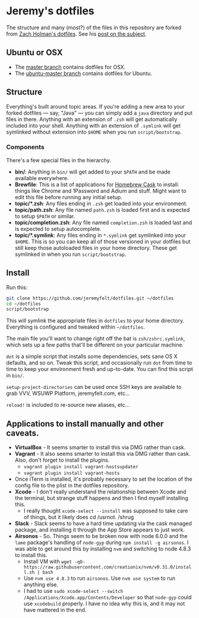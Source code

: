 # Jeremy's dotfiles

The structure and many (most?) of the files in this repository are forked
from [Zach Holman's dotfiles](https://github.com/holman/dotfiles). See his [post on the
subject](http://zachholman.com/2010/08/dotfiles-are-meant-to-be-forked/).

## Ubuntu or OSX

* The [master branch](https://github.com/jeremyfelt/dotfiles/tree/master) contains dotfiles for OSX.
* The [ubuntu-master branch](https://github.com/jeremyfelt/dotfiles/tree/ubuntu-master) contains dotfiles for Ubuntu.

## Structure

Everything's built around topic areas. If you're adding a new area to your
forked dotfiles — say, "Java" — you can simply add a `java` directory and put
files in there. Anything with an extension of `.zsh` will get automatically
included into your shell. Anything with an extension of `.symlink` will get
symlinked without extension into `$HOME` when you run `script/bootstrap`.

### Components

There's a few special files in the hierarchy.

- **bin/**: Anything in `bin/` will get added to your `$PATH` and be made
  available everywhere.
- **Brewfile**: This is a list of applications for [Homebrew Cask](http://caskroom.io) to install: things like Chrome and 1Password and Adium and stuff. Might want to edit this file before running any initial setup.
- **topic/\*.zsh**: Any files ending in `.zsh` get loaded into your
  environment.
- **topic/path.zsh**: Any file named `path.zsh` is loaded first and is
  expected to setup `$PATH` or similar.
- **topic/completion.zsh**: Any file named `completion.zsh` is loaded
  last and is expected to setup autocomplete.
- **topic/\*.symlink**: Any files ending in `*.symlink` get symlinked into
  your `$HOME`. This is so you can keep all of those versioned in your dotfiles
  but still keep those autoloaded files in your home directory. These get
  symlinked in when you run `script/bootstrap`.

## Install

Run this:

```sh
git clone https://github.com/jeremyfelt/dotfiles.git ~/dotfiles
cd ~/dotfiles
script/bootstrap
```

This will symlink the appropriate files in `dotfiles` to your home directory.
Everything is configured and tweaked within `~/dotfiles`.

The main file you'll want to change right off the bat is `zsh/zshrc.symlink`,
which sets up a few paths that'll be different on your particular machine.

`dot` is a simple script that installs some dependencies, sets sane OS X
defaults, and so on. Tweak this script, and occasionally run `dot` from
time to time to keep your environment fresh and up-to-date. You can find
this script in `bin/`.

`setup-project-directories` can be used once SSH keys are available to grab
VVV, WSUWP Platform, jeremyfelt.com, etc...

`reload!` is included to re-source new aliases, etc...

## Applications to install manually and other caveats.

* **VirtualBox** - It seems smarter to install this via DMG rather than cask.
* **Vagrant** - It also seems smarter to install this via DMG rather than cask. Also, don't forget to install the plugins.
	* `vagrant plugin install vagrant-hostsupdater`
	* `vagrant plugin install vagrant-hosts`
* Once iTerm is installed, it's probably necessary to set the location of the config file to the plist in the dotfiles repository.
* **Xcode** - I don't really understand the relationship between Xcode and the terminal, but strange stuff happens and then I find myself installing this.
	* I really thought `xcode-select --install` was supposed to take care of things, but it likely does cd /usrnot. /shrug
* **Slack** - Slack seems to have a hard time updating via the cask managed package, and installing it through the App Store appears to just work.
* **Airsonos** - So. Things seem to be broken now with node 6.0.0 and the `lame` package's handling of `node-gyp` during `npm install -g airsonos`. I was able to get around this by installing `nvm` and switching to node 4.8.3 to install this.
	* Install VM with `wget -qO- https://raw.githubusercontent.com/creationix/nvm/v0.31.0/install.sh | bash`
	* Use `nvm use 4.8.3` to run `airsonos`. Use `nvm use system` to run anything else.
	* I had to use `sudo xcode-select --switch /Applications/Xcode.app/Contents/Developer` so that `node-gyp` could use `xcodebuild` properly. I have no idea why this is, and it may not have mattered in the end.

